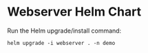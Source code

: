 # Webserver Helm Chart

Run the Helm upgrade/install command:
    
    helm upgrade -i webserver . -n demo






















